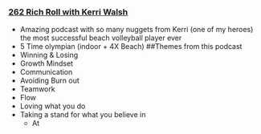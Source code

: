 ### [262 Rich Roll with Kerri Walsh](http://www.richroll.com/podcast/kerri-walsh-jennings/)
* Amazing podcast with so many nuggets from Kerri (one of my heroes) the most successful beach volleyball player ever
* 5 Time olympian (indoor + 4X Beach)
##Themes from this podcast
* Winning & Losing
* Growth Mindset
* Communication
* Avoiding Burn out
* Teamwork
* Flow
* Loving what you do
* Taking a stand for what you believe in
    * At 

